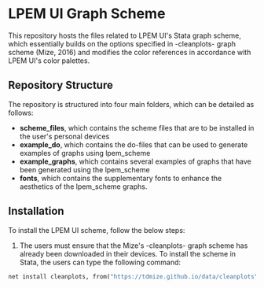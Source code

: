 # LPEM UI Graph Scheme
 This repository hosts the files related to LPEM UI's Stata graph scheme, 
 which essentially builds on the options specified in -cleanplots- graph scheme (Mize, 2016) 
 and modifies the color references in accordance with LPEM UI's color palettes.
 
## Repository Structure
 
The repository is structured into four main folders, which can be detailed as follows: 

* **scheme_files**, which contains the scheme files that are to be installed in the user's personal devices
* **example_do**, which contains the do-files that can be used to generate examples of graphs using lpem_scheme 
* **example_graphs**, which contains several examples of graphs that have been generated using the lpem_scheme
* **fonts**, which contains the supplementary fonts to enhance the aesthetics of the lpem_scheme graphs. 
 
## Installation 

To install the LPEM UI scheme, follow the below steps: 
1. The users must ensure that the Mize's -cleanplots- graph scheme has already been downloaded in their devices. 
To install the scheme in Stata, the users can type the following command: 
```ruby
net install cleanplots, from("https://tdmize.github.io/data/cleanplots")
```
